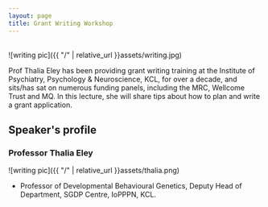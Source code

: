 ```yaml
---
layout: page
title: Grant Writing Workshop
---
```


<br>
![writing pic]({{ "/" | relative_url }}assets/writing.jpg)


Prof Thalia Eley has been providing grant writing training at the Institute of Psychiatry, Psychology & Neuroscience, KCL, for over a decade, and sits/has sat on numerous funding panels, including the MRC, Wellcome Trust and MQ. In this lecture, she will share tips about how to plan and write a grant application.

## Speaker's profile
### Professor Thalia Eley
![writing pic]({{ "/" | relative_url }}assets/thalia.png)
- Professor of Developmental Behavioural Genetics, Deputy Head of Department, SGDP Centre, IoPPPN, KCL.



